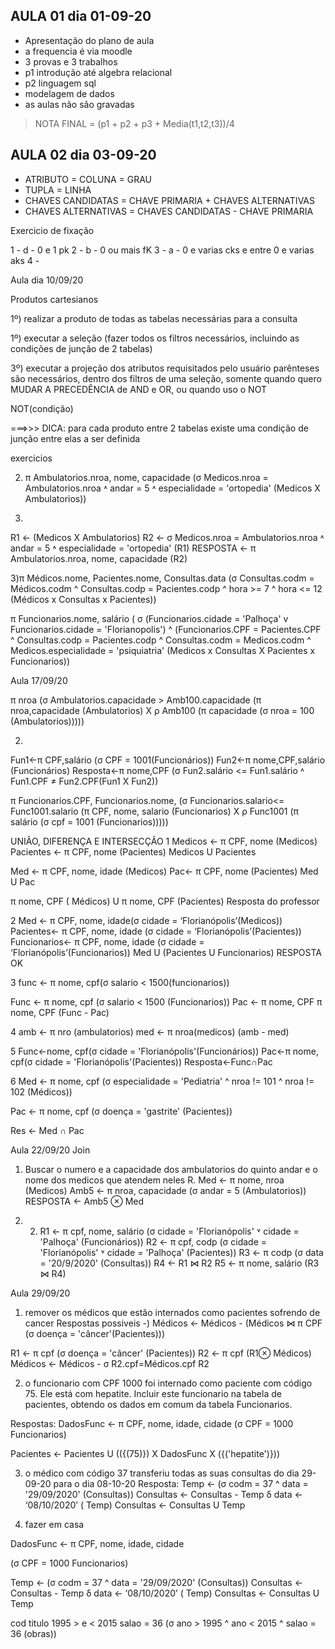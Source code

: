 ## AULA 01 dia 01-09-20
- Apresentação do plano de aula
- a frequencia é via moodle
- 3 provas e 3 trabalhos
- p1 introdução até algebra relacional
- p2 linguagem sql
- modelagem de dados
-  as aulas não são gravadas
> NOTA FINAL = (p1 + p2 + p3 + Media(t1,t2,t3))/4

## AULA 02 dia 03-09-20
- ATRIBUTO = COLUNA = GRAU
- TUPLA = LINHA
- CHAVES CANDIDATAS = CHAVE PRIMARIA + CHAVES ALTERNATIVAS
- CHAVES ALTERNATIVAS = CHAVES CANDIDATAS - CHAVE PRIMARIA

Exercicio de fixação

1 - d - 0 e 1 pk
2 - b - 0 ou mais fK
3 - a - 0 e varias cks e entre 0 e varias aks
4 - 


Aula dia 10/09/20

Produtos cartesianos

1º) realizar a produto de todas as tabelas necessárias para a consulta

1º) executar a seleção (fazer todos os filtros necessários, incluindo as condições de junção de 2 tabelas)

3º) executar a projeção dos atributos requisitados pelo usuário
parênteses são necessários, dentro dos filtros de uma seleção, somente quando quero MUDAR A PRECEDÊNCIA de AND e OR, ou quando uso o NOT

NOT(condição)

===>>> DICA: para cada produto entre 2 tabelas existe uma condição de junção entre elas a ser definida

exercicios

2) π Ambulatorios.nroa, nome, capacidade (σ Medicos.nroa = Ambulatorios.nroa ˄ andar = 5 ˄ especialidade = 'ortopedia' (Medicos X Ambulatorios))

2)
R1 ← (Medicos X Ambulatorios)
R2 ← σ Medicos.nroa = Ambulatorios.nroa ˄ andar = 5 ˄ especialidade = 'ortopedia' (R1)
RESPOSTA ← π Ambulatorios.nroa, nome, capacidade (R2)

3)π Médicos.nome, Pacientes.nome, Consultas.data
(σ Consultas.codm = Médicos.codm ^ Consultas.codp = Pacientes.codp ^
hora >= 7 ^ hora <= 12
(Médicos x Consultas x Pacientes))

π Funcionarios.nome, salário ( 
 σ (Funcionarios.cidade = 'Palhoça' v Funcionarios.cidade = 'Florianopolis') ^ (Funcionarios.CPF = Pacientes.CPF ^ Consultas.codp = Pacientes.codp ^ Consultas.codm = Medicos.codm ^ Medicos.especialidade = 'psiquiatria' (Medicos x Consultas X Pacientes x Funcionarios))


 Aula 17/09/20

 π nroa (σ Ambulatorios.capacidade > Amb100.capacidade (π nroa,capacidade (Ambulatorios) X ρ Amb100 (π capacidade (σ nroa = 100 (Ambulatorios)))))

 2)
Fun1←π CPF,salário (σ CPF = 1001(Funcionários))
Fun2←π nome,CPF,salário (Funcionários)
Resposta←π nome,CPF (σ Fun2.salário <= Fun1.salário ˄ Fun1.CPF ≠ Fun2.CPF(Fun1 X Fun2))

π Funcionarios.CPF, Funcionarios.nome, (σ Funcionarios.salario<= Func1001.salario (π CPF, nome, salario (Funcionarios) X ρ Func1001 (π salário (σ cpf = 1001 (Funcionarios)))))

UNIÃO, DIFERENÇA E INTERSECÇÃO
1
Medicos <- π CPF, nome (Medicos)
Pacientes <- π CPF, nome (Pacientes)
Medicos U Pacientes

Med <- π CPF, nome, idade (Medicos)
Pac<- π CPF, nome (Pacientes)
Med U Pac

π nome, CPF ( Médicos) U π nome, CPF (Pacientes) Resposta do professor

2
Med <- π CPF, nome, idade(σ cidade = ‘Florianópolis’(Medicos))
Pacientes<- π CPF, nome, idade (σ cidade = ‘Florianópolis’(Pacientes))
Funcionarios<- π CPF, nome, idade (σ cidade = ‘Florianópolis’(Funcionarios))
Med U (Pacientes U  Funcionarios) RESPOSTA OK

3
func <- π nome, cpf(σ salario < 1500(funcionarios))

Func <- π nome, cpf (σ salario < 1500 (Funcionarios))
Pac <- π nome, CPF
π nome, CPF (Func - Pac)

4 
amb <- π nro (ambulatorios)
med <- π nroa(medicos) (amb - med)

5
Func←nome, cpf(σ cidade = 'Florianópolis'(Funcionários))
Pac←π nome, cpf(σ cidade = 'Florianópolis'(Pacientes))
Resposta←Func∩Pac

6 
Med <- π nome, cpf (σ especialidade = 'Pediatria' ^ nroa != 101 ^ nroa != 102 (Médicos))

Pac <- π nome, cpf (σ doença = 'gastrite' (Pacientes))

Res <- Med ∩ Pac

Aula 22/09/20
Join
1) Buscar o numero e a capacidade dos ambulatorios do quinto andar e o nome dos medicos que atendem neles
R. Med ← π nome, nroa (Medicos)
Amb5 ← π nroa, capacidade (σ andar = 5 (Ambulatorios))
RESPOSTA ← Amb5 ⊗ Med

2) 2) R1 ← π cpf, nome, salário (σ cidade = 'Florianópolis' ˅ cidade = 'Palhoça' (Funcionários))
R2 ← π cpf, codp (σ cidade = 'Florianópolis' ˅ cidade = 'Palhoça' (Pacientes))
R3 ← π codp (σ data = '20/9/2020' (Consultas))
R4 ← R1 ⋈ R2
R5 ← π nome, salário (R3 ⋈ R4)

Aula 29/09/20
1) remover os médicos que estão internados como pacientes sofrendo de cancer
Respostas possiveis -) 
Médicos ← Médicos - (Médicos ⋈ π CPF (σ doença = 'câncer'(Pacientes)))

R1 ← π cpf (σ doença = 'câncer' (Pacientes))
R2 ← π cpf (R1⊗ Médicos)
Médicos ← Médicos - σ R2.cpf=Médicos.cpf R2

2) o funcionario com CPF 1000 foi internado como paciente com código 75. Ele está com hepatite. Incluir este funcionario na tabela de pacientes, obtendo os dados em comum da tabela Funcionarios.

Respostas: DadosFunc ←
π CPF, nome, idade, cidade
(σ CPF = 1000 Funcionarios)

Pacientes ← Pacientes U (({(75)}) X DadosFunc X ({('hepatite')}))

3) o médico com código 37 transferiu todas as suas consultas do dia 29-09-20 para o dia 08-10-20
Resposta: Temp ← (σ codm = 37 ^ data = '29/09/2020' (Consultas))
Consultas ← Consultas - Temp
δ data ← ‘08/10/2020’ ( Temp)
Consultas ← Consultas U Temp

4) fazer em casa


DadosFunc ←
π CPF, nome, idade, cidade


(σ CPF = 1000 Funcionarios)


























Temp ← (σ codm = 37 ^ data = '29/09/2020' (Consultas))
Consultas ← Consultas - Temp
δ data ← ‘08/10/2020’ ( Temp)
Consultas ← Consultas U Temp






cod
titulo
1995 > e < 2015
salao = 36
(σ ano > 1995 ^ ano < 2015 ^ salao = 36 (obras))



























